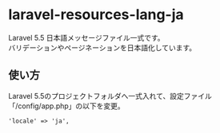 # laravel-resources-lang-ja
Laravel 5.5 日本語メッセージファイル一式です。  
バリデーションやページネーションを日本語化しています。  

## 使い方
Laravel 5.5のプロジェクトフォルダへ一式入れて、設定ファイル「/config/app.php」の以下を変更。  
```
'locale' => 'ja',
```
